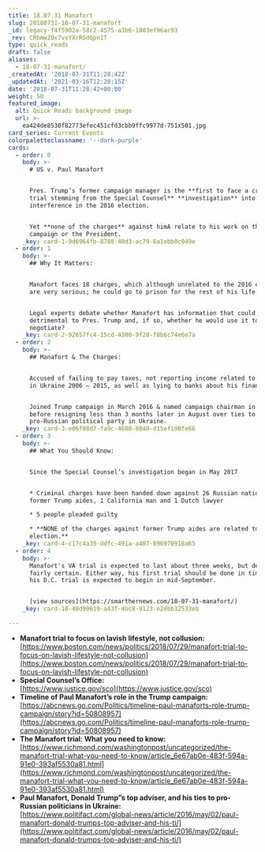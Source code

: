 ```yaml
---
title: 18.07.31 Manafort
slug: 20180731-18-07-31-manafort
_id: legacy-f4f5902a-58c2-4575-a3b6-1803ef96ac93
_rev: CRhmwZOx7vxYXrRSdQpn1T
type: quick_reads
draft: false
aliases:
  - 18-07-31-manafort/
_createdAt: '2018-07-31T11:28:42Z'
_updatedAt: '2021-03-16T12:28:15Z'
date: '2018-07-31T11:28:42+00:00'
weight: 50
featured_image:
  alt: Quick Reads background image
  url: >-
    ea424de8530f82773efec451cfd3cbb9ffc9977d-751x501.jpg
card_series: Current Events
colorpaletteclassname: '--dark-purple'
cards:
  - order: 0
    body: >-
      # US v. Paul Manafort


      Pres. Trump’s former campaign manager is the **first to face a criminal
      trial stemming from the Special Counsel** **investigation** into Russian
      interference in the 2016 election.


      Yet **none of the charges** against himA relate to his work on the
      campaign or the President.
    _key: card-1-9d6964fb-8788-40d3-ac79-6a1ebb0c049e
  - order: 1
    body: >-
      ## Why It Matters:


      Manafort faces 18 charges, which although unrelated to the 2016 election,
      are very serious; he could go to prison for the rest of his life.


      Legal experts debate whether Manafort has information that could be
      detrimental to Pres. Trump and, if so, whether he would use it to
      negotiate?
    _key: card-2-92657fc4-15cd-4300-9f20-f8b6c74e6e7a
  - order: 2
    body: >-
      ## Manafort & The Charges:


      Accused of failing to pay taxes, not reporting income related to his work
      in Ukraine 2006 – 2015, as well as lying to banks about his finances.


      Joined Trump campaign in March 2016 & named campaign chairman in May,
      before resigning less than 3 months later in August over ties to a
      pro-Russian political party in Ukraine.
    _key: card-3-e06f08d7-fa9c-4608-8840-d15ef198fe66
  - order: 3
    body: >-
      ## What You Should Know:


      Since the Special Counsel’s investigation began in May 2017


      * Criminal charges have been handed down against 26 Russian nationals, 4
      former Trump aides, 1 California man and 1 Dutch lawyer

      * 5 people pleaded guilty

      * **NONE of the charges against former Trump aides are related to the 2016
      election.**
    _key: card-4-c17c4a39-ddfc-491a-a407-896970918a65
  - order: 4
    body: >-
      Manafort's VA trial is expected to last about three weeks, but delays are
      fairly certain. Either way, his first trial should be done in time before
      his D.C. trial is expected to begin in mid-September.


      [view sources](https://smarthernews.com/18-07-31-manafort/)
    _key: card-10-48d90619-a43f-4bc8-9123-e2dbb32533eb

---
```

* **Manafort trial to focus on lavish lifestyle, not collusion:** [https://www.boston.com/news/politics/2018/07/29/manafort-trial-to-focus-on-lavish-lifestyle-not-collusion](https://www.boston.com/news/politics/2018/07/29/manafort-trial-to-focus-on-lavish-lifestyle-not-collusion)
* **Special Counsel’s Office:**  
[https://www.justice.gov/sco](https://www.justice.gov/sco)
* **Timeline of Paul Manafort’s role in the Trump campaign:**  
[https://abcnews.go.com/Politics/timeline-paul-manaforts-role-trump-campaign/story?id=50808957](https://abcnews.go.com/Politics/timeline-paul-manaforts-role-trump-campaign/story?id=50808957)
* **The Manafort trial: What you need to know:**  
[https://www.richmond.com/washingtonpost/uncategorized/the-manafort-trial-what-you-need-to-know/article_6e67ab0e-483f-594a-91e0-393af5530a81.html](https://www.richmond.com/washingtonpost/uncategorized/the-manafort-trial-what-you-need-to-know/article_6e67ab0e-483f-594a-91e0-393af5530a81.html)
* **Paul Manafort, Donald Trump”s top adviser, and his ties to pro-Russian politicians in Ukraine:**  
[https://www.politifact.com/global-news/article/2016/may/02/paul-manafort-donald-trumps-top-adviser-and-his-ti/](https://www.politifact.com/global-news/article/2016/may/02/paul-manafort-donald-trumps-top-adviser-and-his-ti/)